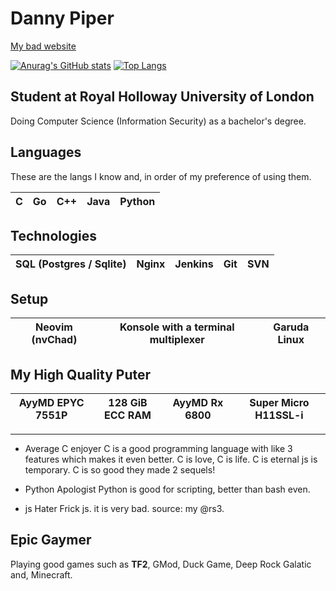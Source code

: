 # Danny Piper
[My bad website](https://www.djpiper28.co.uk)

[![Anurag's GitHub stats](https://github-readme-stats.vercel.app/api?username=djpiper28&theme=dark)](https://github.com/anuraghazra/github-readme-stats)
[![Top Langs](https://github-readme-stats.vercel.app/api/top-langs/?username=djpiper28&theme=dark&layout=compact)](https://github.com/anuraghazra/github-readme-stats)

## Student at Royal Holloway University of London
Doing Computer Science (Information Security) as a bachelor's degree.

## Languages
These are the langs I know and, in order of my preference of using them.

| C | Go | C++ | Java | Python |
|---|----|-----|------|--------|

## Technologies
| SQL (Postgres / Sqlite) | Nginx | Jenkins | Git | SVN |
|-------------------------|-------|---------|-----|-----|

## Setup
| Neovim (nvChad) | Konsole with a terminal multiplexer | Garuda Linux |
|-----------------|-------------------------------------|--------------|
 
## My High Quality Puter
| AyyMD EPYC 7551P | 128 GiB ECC RAM | AyyMD Rx 6800 | Super Micro  H11SSL-i |
|------------------|-----------------|---------------|-----------------------|

---

- Average C enjoyer
C is a good programming language with like 3 features which makes it even better.
C is love, C is life. C is eternal js is temporary.
C is so good they made 2 sequels!

- Python Apologist
Python is good for scripting, better than bash even.
- js Hater
Frick js. it is very bad. source: my @rs3.

## Epic Gaymer
Playing good games such as **TF2**, GMod, Duck Game, Deep Rock Galatic and, Minecraft.
